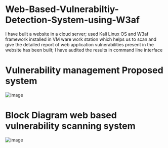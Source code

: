# Web-Based-Vulnerabiltiy-Detection-System-using-W3af
I have built a website in a cloud server; used Kali Linux OS and W3af framework installed in VM ware work station which helps us to scan and give the detailed report of web application vulnerabilities present in the website has been built; I have audited the results in command line interface

# Vulnerability management Proposed system 
![image](https://user-images.githubusercontent.com/73469122/126068213-33acd855-7013-4aec-9dfb-80289da36e21.png)

# Block Diagram web based vulnerability scanning system

![image](https://user-images.githubusercontent.com/73469122/126068265-eaa1fb3b-9239-44c0-8c00-fa36dd1ca9fc.png)
